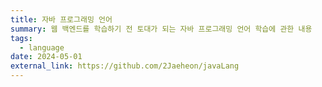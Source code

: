 ```yaml
---
title: 자바 프로그래밍 언어
summary: 웹 백엔드를 학습하기 전 토대가 되는 자바 프로그래밍 언어 학습에 관한 내용
tags:
  - language
date: 2024-05-01
external_link: https://github.com/2Jaeheon/javaLang
---
```

